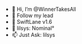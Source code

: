 - 👋 Hi, I’m @WinnerTakesAll
- 👀 Follow my lead
- 🌱 SwiftLane v1.6
- 💞️ lilsys: Nominal° 
- 📫 Just Ask: lilsys

<!---
WinnerTakesAll/WinnerTakesAll is a ✨ special ✨ repository because its `README.md` (this file) appears on your GitHub profile.
You can click the Preview link to take a look at your changes.
--->
